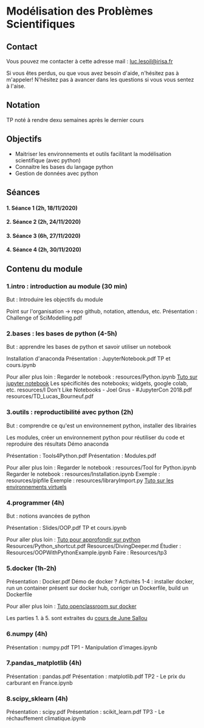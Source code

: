 # Modélisation des Problèmes Scientifiques

## Contact

Vous pouvez me contacter à cette adresse mail : luc.lesoil@irisa.fr

Si vous êtes perdus, ou que vous avez besoin d'aide, n'hésitez pas à m'appeler! N'hésitez pas à avancer dans les questions si vous vous sentez à l'aise.

## Notation

TP noté à rendre dexu semaines après le dernier cours

## Objectifs

- Maitriser les environnements et outils facilitant la modélisation scientifique (avec python)
- Connaitre les bases du langage python
- Gestion de données avec python

## Séances

#### 1. Séance 1 (2h, 18/11/2020)
#### 2. Séance 2 (2h, 24/11/2020)
#### 3. Séance 3 (6h, 27/11/2020)
#### 4. Séance 4 (2h, 30/11/2020)

## Contenu du module

### 1.intro : introduction au module (30 min)

But : Introduire les objectifs du module

Point sur l'organisation -> repo github, notation, attendus, etc.
Présentation : Challenge of SciModelling.pdf

### 2.bases : les bases de python (4-5h)

But : apprendre les bases de python et savoir utiliser un notebook

Installation d'anaconda
Présentation : JupyterNotebook.pdf
TP et cours.ipynb

Pour aller plus loin :
Regarder le notebook : resources/Python.ipynb
[Tuto sur jupyter notebook](https://openclassrooms.com/fr/courses/4452741-decouvrez-les-librairies-python-pour-la-data-science/5574801-faites-vos-premiers-pas-dans-un-notebook-jupyter)
Les spécificités des notebooks; widgets, google colab, etc.
resources/I Don't Like Notebooks - Joel Grus - #JupyterCon 2018.pdf
resources/TD_Lucas_Bourneuf.pdf

### 3.outils : reproductibilité avec python (2h)

But : comprendre ce qu'est un environnement python, installer des librairies

Les modules, créer un environnement python pour réutiliser du code et reproduire des résultats
Démo anaconda

Présentation : Tools4Python.pdf
Présentation : Modules.pdf

Pour aller plus loin :
Regarder le notebook : resources/Tool for Python.ipynb
Regarder le notebook : resources/Installation.ipynb
Exemple : resources/pipfile
Exemple : resources/libraryImport.py
[Tuto sur les environnements virtuels](https://openclassrooms.com/fr/courses/6951236-mettez-en-place-votre-environnement-python/7014018-creez-votre-premier-environnement-virtuel)

### 4.programmer (4h)

But : notions avancées de python

Présentation : Slides/OOP.pdf
TP et cours.ipynb

Pour aller plus loin :
[Tuto pour approfondir sur python](https://openclassrooms.com/fr/courses/235344-apprenez-a-programmer-en-python)
Resources/Python_shortcut.pdf
Resources/DivingDeeper.md
Étudier : Resources/OOPWithPythonExample.ipynb
Faire : Resources/tp3

### 5.docker (1h-2h)

Présentation : Docker.pdf
Démo de docker ?
Activités 1-4 : installer docker, run un container présent sur docker hub, corriger un Dockerfile, build un Dockerfile

Pour aller plus loin :
[Tuto openclassroom sur docker](https://openclassrooms.com/fr/courses/2035766-optimisez-votre-deploiement-en-creant-des-conteneurs-avec-docker/6211306-decouvrez-les-conteneurs)

Les parties 1. à 5. sont extraites du [cours de June Sallou](https://github.com/Jnsll/ModelisationScientifique)

### 6.numpy (4h)

Présentation : numpy.pdf
TP1 - Manipulation d'images.ipynb

### 7.pandas_matplotlib (4h)

Présentation : pandas.pdf
Présentation : matplotlib.pdf
TP2 - Le prix du carburant en France.ipynb

### 8.scipy_sklearn (4h)

Présentation : scipy.pdf
Présentation : scikit_learn.pdf
TP3 - Le réchauffement climatique.ipynb



